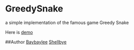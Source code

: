 # GreedySnake
a simple implementation of the famous game Greedy Snake

Here is [demo](http://shellbye.com/GreedySnake/)

##Author
[Baybaylee](http://baybaylee.github.io/)
[Shellbye](http://shellbye.com)